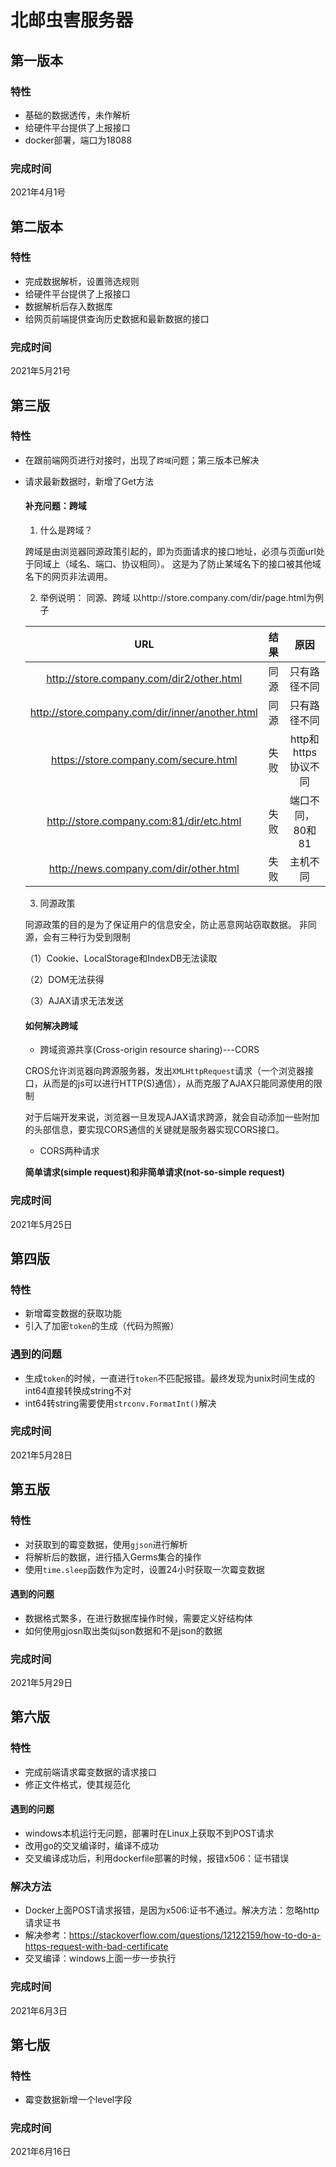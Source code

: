# 北邮虫害服务器

## 第一版本
### 特性
* 基础的数据透传，未作解析
* 给硬件平台提供了上报接口
* docker部署，端口为18088

### 完成时间
2021年4月1号

## 第二版本
### 特性
* 完成数据解析，设置筛选规则
* 给硬件平台提供了上报接口
* 数据解析后存入数据库
* 给网页前端提供查询历史数据和最新数据的接口

### 完成时间
2021年5月21号

## 第三版
### 特性
* 在跟前端网页进行对接时，出现了`跨域`问题；第三版本已解决
* 请求最新数据时，新增了Get方法

    ####  补充问题：跨域
    1. 什么是跨域？
    
    跨域是由浏览器同源政策引起的，即为页面请求的接口地址，必须与页面url处于同域上（域名、端口、协议相同）。
       这是为了防止某域名下的接口被其他域名下的网页非法调用。
   
   2. 举例说明： 同源、跨域  以http://store.company.com/dir/page.html为例子
    
    |  URL   | 结果  |原因|
    |  :----:  | :----:  |:---:|
    |  http://store.company.com/dir2/other.html | 同源 |只有路径不同|
    | http://store.company.com/dir/inner/another.html  | 同源 |只有路径不同|
    |https://store.company.com/secure.html|失败|http和https协议不同|
    |http://store.company.com:81/dir/etc.html|失败|端口不同，80和81|
    |http://news.company.com/dir/other.html|失败|主机不同|
    
  3. 同源政策
        
    同源政策的目的是为了保证用户的信息安全，防止恶意网站窃取数据。
    非同源，会有三种行为受到限制
    
     （1）Cookie、LocalStorage和IndexDB无法读取
      
     （2）DOM无法获得

     （3）AJAX请求无法发送

  ####  如何解决跨域
  * 跨域资源共享(Cross-origin resource sharing)---CORS
    
  CROS允许浏览器向跨源服务器，发出`XMLHttpRequest`请求（一个浏览器接口，从而是的js可以进行HTTP(S)通信），从而克服了AJAX只能同源使用的限制

  对于后端开发来说，浏览器一旦发现AJAX请求跨源，就会自动添加一些附加的头部信息，要实现CORS通信的关键就是服务器实现CORS接口。
  
  * CORS两种请求
    
   **简单请求(simple request)**和**非简单请求(not-so-simple request)**
  
  

### 完成时间
2021年5月25日


## 第四版
### 特性
* 新增霉变数据的获取功能
* 引入了加密`token`的生成（代码为照搬）

### 遇到的问题
* 生成`token`的时候，一直进行`token`不匹配报错。最终发现为unix时间生成的int64直接转换成string不对
* int64转string需要使用`strconv.FormatInt()`解决

### 完成时间
2021年5月28日

## 第五版
### 特性
* 对获取到的霉变数据，使用`gjson`进行解析
* 将解析后的数据，进行插入Germs集合的操作
* 使用`time.sleep`函数作为定时，设置24小时获取一次霉变数据

#### 遇到的问题
* 数据格式繁多，在进行数据库操作时候，需要定义好结构体
* 如何使用gjosn取出类似json数据和不是json的数据

### 完成时间
2021年5月29日

## 第六版
### 特性
* 完成前端请求霉变数据的请求接口
* 修正文件格式，使其规范化

#### 遇到的问题
* windows本机运行无问题，部署时在Linux上获取不到POST请求
* 改用go的交叉编译时，编译不成功
* 交叉编译成功后，利用dockerfile部署的时候，报错x506：证书错误

### 解决方法
* Docker上面POST请求报错，是因为x506:证书不通过。解决方法：忽略http请求证书
* 解决参考：https://stackoverflow.com/questions/12122159/how-to-do-a-https-request-with-bad-certificate
* 交叉编译：windows上面一步一步执行

### 完成时间
2021年6月3日

## 第七版
### 特性
* 霉变数据新增一个level字段

### 完成时间
2021年6月16日


